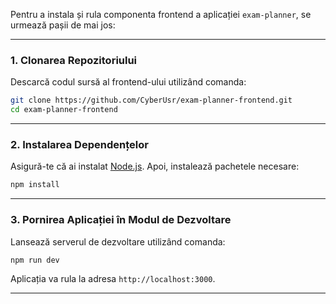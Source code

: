 Pentru a instala și rula componenta frontend a aplicației `exam-planner`, se urmează pașii de mai jos:

---

### **1. Clonarea Repozitoriului**

Descarcă codul sursă al frontend-ului utilizând comanda:

```bash
git clone https://github.com/CyberUsr/exam-planner-frontend.git
cd exam-planner-frontend
```

---

### **2. Instalarea Dependențelor**

Asigură-te că ai instalat [Node.js](https://nodejs.org/). Apoi, instalează pachetele necesare:

```bash
npm install
```

---


### **3. Pornirea Aplicației în Modul de Dezvoltare**

Lansează serverul de dezvoltare utilizând comanda:

```bash
npm run dev
```

Aplicația va rula la adresa `http://localhost:3000`.

---

